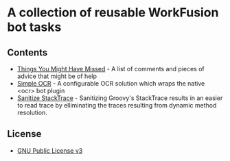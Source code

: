 # A collection of reusable WorkFusion bot tasks

## Contents
 - [Things You Might Have Missed](https://github.com/veselink1/WorkFusion-Reusable-Bot-Tasks/blob/master/Things-You-Might-Have-Missed.md) - A list of comments and pieces of advice that might be of help 
 - [Simple OCR](https://github.com/veselink1/WorkFusion-Reusable-Bot-Tasks/tree/master/simple-ocr) - A configurable OCR solution which wraps the native &lt;ocr&gt; bot plugin 
 - [Sanitize StackTrace](https://github.com/veselink1/WorkFusion-Reusable-Bot-Tasks/blob/master/scripts/sanitize-stacktraces.groovy) - Sanitizing Groovy's StackTrace results in an easier to read trace by elliminating the traces resulting from dynamic method resolution. 

## License
- [GNU Public License v3](https://github.com/veselink1/WorkFusion-Reusable-Bot-Tasks/blob/master/LICENSE)